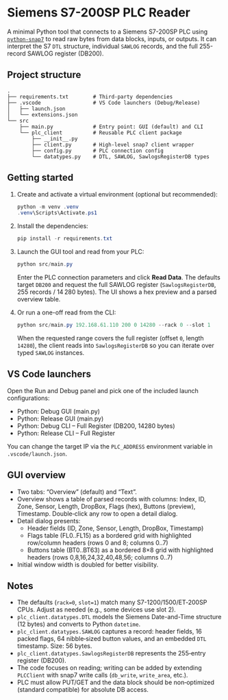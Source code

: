 # Siemens S7-200SP PLC Reader

A minimal Python tool that connects to a Siemens S7-200SP PLC using
[`python-snap7`](https://github.com/gijzelaerr/python-snap7) to read raw bytes from
data blocks, inputs, or outputs. It can interpret the S7 `DTL` structure, individual
`SAWLOG` records, and the full 255-record SAWLOG register (DB200).

## Project structure

```
.
├── requirements.txt        # Third-party dependencies
├── .vscode                 # VS Code launchers (Debug/Release)
│   ├── launch.json
│   └── extensions.json
└── src
    ├── main.py             # Entry point: GUI (default) and CLI
    └── plc_client          # Reusable PLC client package
        ├── __init__.py
        ├── client.py       # High-level snap7 client wrapper
        ├── config.py       # PLC connection config
        └── datatypes.py    # DTL, SAWLOG, SawlogsRegisterDB types
```

## Getting started

1. Create and activate a virtual environment (optional but recommended):

   ```powershell
   python -m venv .venv
   .venv\Scripts\Activate.ps1
   ```

2. Install the dependencies:

   ```powershell
   pip install -r requirements.txt
   ```

3. Launch the GUI tool and read from your PLC:

   ```powershell
   python src/main.py
   ```

   Enter the PLC connection parameters and click **Read Data**. The defaults target
   `DB200` and request the full SAWLOG register (`SawlogsRegisterDB`, 255 records /
   14 280 bytes). The UI shows a hex preview and a parsed overview table.

4. Or run a one-off read from the CLI:

   ```powershell
   python src/main.py 192.168.61.110 200 0 14280 --rack 0 --slot 1
   ```

   When the requested range covers the full register (offset `0`, length `14280`), the
   client reads into `SawlogsRegisterDB` so you can iterate over typed `SAWLOG`
   instances.

## VS Code launchers

Open the Run and Debug panel and pick one of the included launch configurations:

- Python: Debug GUI (main.py)
- Python: Release GUI (main.py)
- Python: Debug CLI – Full Register (DB200, 14280 bytes)
- Python: Release CLI – Full Register

You can change the target IP via the `PLC_ADDRESS` environment variable in
`.vscode/launch.json`.

## GUI overview

- Two tabs: “Overview” (default) and “Text”.
- Overview shows a table of parsed records with columns: Index, ID, Zone, Sensor,
  Length, DropBox, Flags (hex), Buttons (preview), Timestamp. Double‑click any row to
  open a detail dialog.
- Detail dialog presents:
  - Header fields (ID, Zone, Sensor, Length, DropBox, Timestamp)
  - Flags table (FL0..FL15) as a bordered grid with highlighted row/column headers
    (rows 0 and 8; columns 0..7)
  - Buttons table (BT0..BT63) as a bordered 8×8 grid with highlighted headers
    (rows 0,8,16,24,32,40,48,56; columns 0..7)
- Initial window width is doubled for better visibility.

## Notes

- The defaults (`rack=0`, `slot=1`) match many S7-1200/1500/ET‑200SP CPUs. Adjust as
  needed (e.g., some devices use slot 2).
- `plc_client.datatypes.DTL` models the Siemens Date-and-Time structure (12 bytes) and
  converts to Python `datetime`.
- `plc_client.datatypes.SAWLOG` captures a record: header fields, 16 packed flags,
  64 nibble‑sized button values, and an embedded `DTL` timestamp. Size: 56 bytes.
- `plc_client.datatypes.SawlogsRegisterDB` represents the 255‑entry register (DB200).
- The code focuses on reading; writing can be added by extending `PLCClient` with
  snap7 write calls (`db_write`, `write_area`, etc.).
- PLC must allow PUT/GET and the data block should be non‑optimized (standard
  compatible) for absolute DB access.
